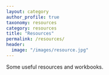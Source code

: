 ```yaml
---
layout: category
author_profile: true
taxonomy: resources
category: resources
title: "Resources"
permalink: /resources/
header:
  image: "/images/resource.jpg"
---
```


Some useful resources and workbooks.